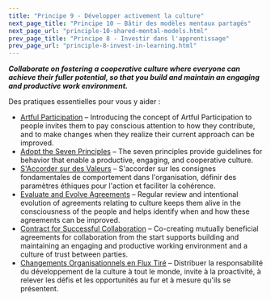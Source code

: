 ```yaml
---
title: "Principe 9 - Développer activement la culture"
next_page_title: "Principe 10 – Bâtir des modèles mentaux partagés"
next_page_url: "principle-10-shared-mental-models.html"
prev_page_title: "Principe 8 - Investir dans l'apprentissage"
prev_page_url: "principle-8-invest-in-learning.html"
---
```



**_Collaborate on fostering a cooperative culture where everyone can achieve their fuller potential, so that you build and maintain an engaging and productive work environment._**

Des pratiques essentielles pour vous y aider :

- [Artful Participation](artful-participation.html) – Introducing the concept of Artful Participation to people invites them to pay conscious attention to how they contribute, and to make changes when they realize their current approach can be improved.
- [Adopt the Seven Principles](adopt-the-seven-principles.html) – The seven principles provide guidelines for behavior that enable a productive, engaging, and cooperative culture.
- [S'Accorder sur des Valeurs](agree-on-values.html) – S'accorder sur les consignes fondamentales de comportement dans l'organisation, définir des paramètres éthiques pour l'action et faciliter la cohérence.
- [Evaluate and Evolve Agreements](evaluate-and-evolve-agreements.html) – Regular review and intentional evolution of agreements relating to culture keeps them alive in the consciousness of the people and helps identify when and how these agreements can be improved.
- [Contract for Successful Collaboration](contract-for-successful-collaboration.html) – Co-creating mutually beneficial agreements for collaboration from the start supports building and maintaining an engaging and productive working environment and a culture of trust between parties.
- [Changements Organisationnels en Flux Tiré](create-a-pull-system-for-organizational-change.html) – Distribuer la responsabilité du développement de la culture à tout le monde, invite à la proactivité, à relever les défis et les opportunités au fur et à mesure qu'ils se présentent.
